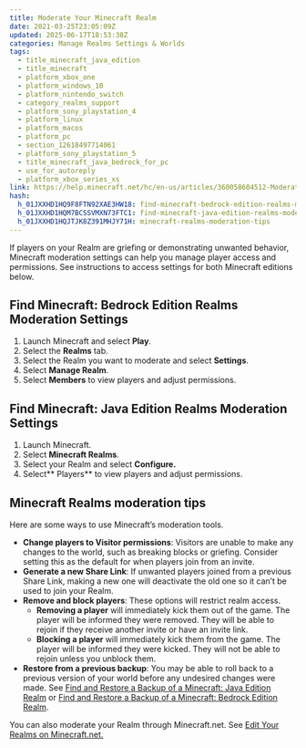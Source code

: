 ```yaml
---
title: Moderate Your Minecraft Realm
date: 2021-03-25T23:05:09Z
updated: 2025-06-17T18:53:38Z
categories: Manage Realms Settings & Worlds
tags:
  - title_minecraft_java_edition
  - title_minecraft
  - platform_xbox_one
  - platform_windows_10
  - platform_nintendo_switch
  - category_realms_support
  - platform_sony_playstation_4
  - platform_linux
  - platform_macos
  - platform_pc
  - section_12618497714061
  - platform_sony_playstation_5
  - title_minecraft_java_bedrock_for_pc
  - use_for_autoreply
  - platform_xbox_series_xs
link: https://help.minecraft.net/hc/en-us/articles/360058604512-Moderate-Your-Minecraft-Realm
hash:
  h_01JXXHD1HQ9F8FTN92XAE3HW18: find-minecraft-bedrock-edition-realms-moderation-settings
  h_01JXXHD1HQM7BCSSVMXN73FTC1: find-minecraft-java-edition-realms-moderation-settings
  h_01JXXHD1HQJTJK8Z391MHJY71H: minecraft-realms-moderation-tips
---
```


If players on your Realm are griefing or demonstrating unwanted behavior, Minecraft moderation settings can help you manage player access and permissions. See instructions to access settings for both Minecraft editions below.

## Find Minecraft: Bedrock Edition Realms Moderation Settings

1.  Launch Minecraft and select **Play**.
2.  Select the **Realms** tab.
3.  Select the Realm you want to moderate and select **Settings**.
4.  Select **Manage Realm**.
5.  Select **Members** to view players and adjust permissions.

## Find Minecraft: Java Edition Realms Moderation Settings

1.  Launch Minecraft.
2.  Select **Minecraft Realms**.
3.  Select your Realm and select **Configure.**
4.  Select** Players** to view players and adjust permissions.

## Minecraft Realms moderation tips

Here are some ways to use Minecraft’s moderation tools.

- **Change players to Visitor permissions**: Visitors are unable to make any changes to the world, such as breaking blocks or griefing. Consider setting this as the default for when players join from an invite.
- **Generate a new Share Link**: If unwanted players joined from a previous Share Link, making a new one will deactivate the old one so it can’t be used to join your Realm.
- **Remove and block players**: These options will restrict realm access.
  - **Removing a player** will immediately kick them out of the game. The player will be informed they were removed. They will be able to rejoin if they receive another invite or have an invite link.
  - **Blocking a player** will immediately kick them from the game. The player will be informed they were kicked. They will not be able to rejoin unless you unblock them.
- **Restore from a previous backup**: You may be able to roll back to a previous version of your world before any undesired changes were made. See [Find and Restore a Backup of a Minecraft: Java Edition Realm](./How-to-Find-and-Restore-a-Backup-of-a-Minecraft-Java-Edition-Realm.md) or [Find and Restore a Backup of a Minecraft: Bedrock Edition Realm](./Find-and-Restore-a-Backup-of-a-Minecraft-Bedrock-Edition-Realm.md).

You can also moderate your Realm through Minecraft.net. See [Edit Your Realms on Minecraft.net](./How-to-Edit-Your-Realms-on-Minecraft-net.md)[.](./How-to-Edit-Your-Realms-on-Minecraft-net.md)
